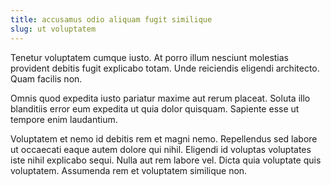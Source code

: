 ```yaml
---
title: accusamus odio aliquam fugit similique
slug: ut voluptatem
---
```


Tenetur voluptatem cumque iusto. At porro illum nesciunt molestias provident debitis fugit explicabo totam. Unde reiciendis eligendi architecto. Quam facilis non.

Omnis quod expedita iusto pariatur maxime aut rerum placeat. Soluta illo blanditiis error eum expedita ut quia dolor quisquam. Sapiente esse ut tempore enim laudantium.

Voluptatem et nemo id debitis rem et magni nemo. Repellendus sed labore ut occaecati eaque autem dolore qui nihil. Eligendi id voluptas voluptates iste nihil explicabo sequi. Nulla aut rem labore vel. Dicta quia voluptate quis voluptatem. Assumenda rem et voluptatem similique non.
